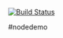 [![Build Status](http://app.wercker.com/status/cd23c5d8-1894-4bcd-bccf-32fcfab94f3c)](http://skymesh.herokuapp.com/)

#nodedemo
